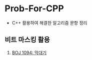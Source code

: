 # Prob-For-CPP
- C++ 활용하여 해결한 알고리즘 문항 정리

## 비트 마스킹 활용
1. [BOJ 1094: 막대기](https://www.acmicpc.net/problem/1094)
